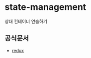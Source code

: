 # state-management

상태 컨테이너 연습하기

## 공식문서

- [redux](https://ko.redux.js.org/introduction/getting-started/)
